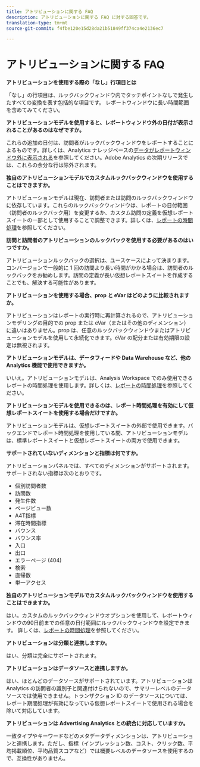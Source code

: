 ```yaml
---
title: アトリビューションに関する FAQ
description: アトリビューションに関する FAQ に対する回答です。
translation-type: tm+mt
source-git-commit: f4fbe120e15d28da21b51849ff374ca4e2136ec7

---
```



# アトリビューションに関する FAQ

**アトリビューションを使用する際の「なし」行項目とは**

「なし」の行項目は、ルックバックウィンドウ内でタッチポイントなしで発生したすべての変換を表す包括的な項目です。 レポートウィンドウに長い時間範囲を含めてみてください。

**アトリビューションモデルを使用すると、レポートウィンドウ外の日付が表示されることがあるのはなぜですか。**

これらの追加の日付は、訪問者がルックバックウィンドウをレポートすることによるものです。詳しくは、Analytics ナレッジベースの[データがレポートウィンドウ外に表示される](https://helpx.adobe.com/analytics/kb/data-appearing-outside-reporting-window.html)を参照してください。Adobe Analytics の次期リリースでは、これらの余分な行は除外されます。

**独自のアトリビューションモデルでカスタムルックバックウィンドウを使用することはできますか。**

アトリビューションモデルは現在、訪問者または訪問のルックバックウィンドウに依存しています。これらのルックバックウィンドウは、レポートの日付範囲（訪問者のルックバック用）を変更するか、カスタム訪問の定義を仮想レポートスイートの一部として使用することで調整できます。詳しくは、[レポートの時間処理](../../../../components/vrs/vrs-report-time-processing.md)を参照してください。

**訪問と訪問者のアトリビューションのルックバックを使用する必要があるのはいつですか。**

アトリビューションルックバックの選択は、ユースケースによって決まります。コンバージョンで一般的に 1 回の訪問より長い時間がかかる場合は、訪問者のルックバックをお勧めします。訪問の定義が長い仮想レポートスイートを作成することでも、解決する可能性があります。

**アトリビューションを使用する場合、prop と eVar はどのように比較されますか。**

アトリビューションはレポートの実行時に再計算されるので、アトリビューションモデリングの目的での prop または eVar（またはその他のディメンション）に違いはありません。prop は、任意のルックバックウィンドウまたはアトリビューションモデルを使用して永続化できます。eVar の配分または有効期限の設定は無視されます。

**アトリビューションモデルは、データフィードや Data Warehouse など、他の Analytics 機能で使用できますか。**

いいえ。アトリビューションモデルは、Analysis Workspace でのみ使用できるレポートの時間処理を使用します。詳しくは、[レポートの時間処理](../../../../components/vrs/vrs-report-time-processing.md)を参照してください。

**アトリビューションモデルを使用できるのは、レポート時間処理を有効にして仮想レポートスイートを使用する場合だけですか。**

アトリビューションモデルは、仮想レポートスイートの外部で使用できます。バックエンドでレポート時間処理を使用している間、アトリビューションモデルは、標準レポートスイートと仮想レポートスイートの両方で使用できます。

**サポートされていないディメンションと指標は何ですか。**

アトリビューションパネルでは、すべてのディメンションがサポートされます。サポートされない指標は次のとおりです。

* 個別訪問者数
* 訪問数
* 発生件数
* ページビュー数
* A4T指標
* 滞在時間指標
* バウンス
* バウンス率
* 入口
* 出口
* エラーページ (404)
* 検索
* 直帰数
* 単一アクセス

**独自のアトリビューションモデルでカスタムルックバックウィンドウを使用することはできますか。**

はい。カスタムのルックバックウィンドウオプションを使用して、レポートウィンドウの90日前までの任意の日付範囲にルックバックウィンドウを設定できます。 詳しくは、[レポートの時間処理](https://docs.adobe.com/content/help/en/analytics/components/virtual-report-suites/vrs-report-time-processing.html)を参照してください。

**アトリビューションは分類と連携しますか。**

はい、分類は完全にサポートされます。

**アトリビューションはデータソースと連携しますか。**

はい、ほとんどのデータソースがサポートされています。アトリビューションは Analytics の訪問者の識別子と関連付けられないので、サマリーレベルのデータソースでは使用できません。トランザクション ID のデータソースについては、レポート期間処理が有効になっている仮想レポートスイートで使用される場合を除いて対応しています。

**アトリビューションは Advertising Analytics との統合に対応していますか。**

一致タイプやキーワードなどのメタデータディメンションは、アトリビューションと連携します。ただし、指標（インプレッション数、コスト、クリック数、平均掲載順位、平均品質スコアなど）では概要レベルのデータソースを使用するので、互換性がありません。

